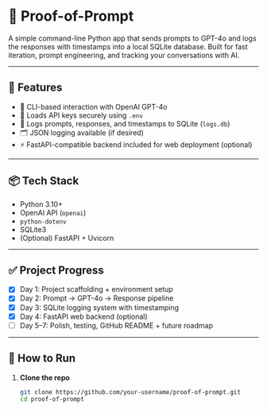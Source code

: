 # 🧠 Proof-of-Prompt

A simple command-line Python app that sends prompts to GPT-4o and logs the responses with timestamps into a local SQLite database. Built for fast iteration, prompt engineering, and tracking your conversations with AI.

---

## 🚀 Features

- 💬 CLI-based interaction with OpenAI GPT-4o
- 🔐 Loads API keys securely using `.env`
- 🧠 Logs prompts, responses, and timestamps to SQLite (`logs.db`)
- 🗂️ JSON logging available (if desired)
- ⚡ FastAPI-compatible backend included for web deployment (optional)

---

## 📦 Tech Stack

- Python 3.10+
- OpenAI API (`openai`)
- `python-dotenv`
- SQLite3
- (Optional) FastAPI + Uvicorn

---

## ✅ Project Progress

- [x] Day 1: Project scaffolding + environment setup
- [x] Day 2: Prompt → GPT-4o → Response pipeline
- [x] Day 3: SQLite logging system with timestamping
- [x] Day 4: FastAPI web backend (optional)
- [ ] Day 5–7: Polish, testing, GitHub README + future roadmap

---

## 🧪 How to Run

1. **Clone the repo**
   ```bash
   git clone https://github.com/your-username/proof-of-prompt.git
   cd proof-of-prompt

